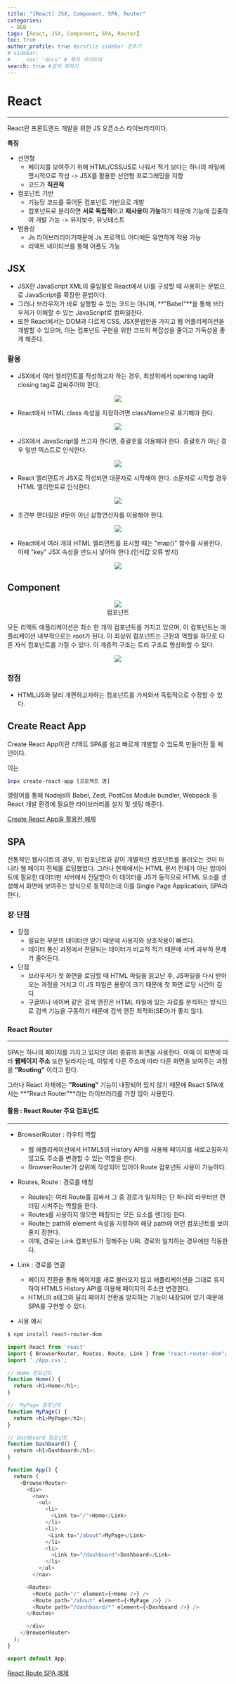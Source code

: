 ```yaml
---
title: "[React] JSX, Component, SPA, Router"
categories:
 - BEB
tags: [React, JSX, Component, SPA, Router] 
toc: true
author_profile: true #profile sidebar 감추기
# sidebar:
#     nav: "docs" # 목차 사이드바
search: true #검색 피하기
---
```


# React

-----------------------

React란 프론트엔드 개발을 위한 JS 오픈소스 라이브러리이다.

**특징**

- 선언형
  - 페이지를 보여주기 위해 HTML/CSS/JS로 나워서 적기 보다는 하나의 파일에 명시적으로 작성 -> JSX를 활용한 선언형 프로그래밍을 지향
  - 코드가 **직관적**
- 컴포넌트 기반
  - 기능당 코드를 묶어둔 컴포넌트 기반으로 개발
  - 컴포넌트로 분리하면 **서로 독립적**이고 **재사용이 가능**하기 때문에 기능에 집중하여 개발 가능 -> 유지보수, 유닛테스트
- 범용성
  - Js 라이브러리이기때문에 Js 프로젝트 어디에든 유연하게 적용 가능
  - 리엑트 네이티브를 통해 어플도 가능

## JSX


- JSX란 JavaScript XML의 줄임말로 React에서 UI를 구성할 때 사용하는 문법으로 JavaScript를 확장한 문법이다.
- 그러나 브라우저가 바로 실행할 수 있는 코드는 아니며, **"Babel"**을 통해 브라우저가 이해할 수 있는 JavaScript로 컴파일한다.
- 또한 React에서는 DOM과 다르게 CSS, JSX문법만을 가지고 웹 어플리케이션을 개발할 수 있으며, 이는 컴포넌트 구현을 위한 코드의 복잡성을 줄이고 가독성을 좋게 해준다.



### 활용

- JSX에서 여러 엘리먼트를 작성하고자 하는 경우, 최상위에서 opening tag와 closing tag로 감싸주어야 한다.

<div style="text-align: center">
  <img src="../../images/2022-07-20-react1/스크린샷 2022-07-19 오후 2.57.12.png">
</div>

- React에서 HTML class 속성을 지정하려면 className으로 표기해야 한다.

<div style="text-align: center">
  <img src="../../images/2022-07-20-react1/스크린샷 2022-07-19 오후 2.57.12-8210383.png">
</div>

- JSX에서 JavaScript를 쓰고자 한다면, 중괄호를 이용해야 한다. 중괄호가 아닌 경우 일반 텍스트로 인식한다.

<div style="text-align: center">
  <img src="../../images/2022-07-20-react1/react1.png">
</div>

- React 엘리먼트가 JSX로 작성되면 대문자로 시작해야 한다. 소문자로 시작할 경우 HTML 엘리먼트로 인식한다.

<div style="text-align: center">
  <img src="../../images/2022-07-20-react1/스크린샷 2022-07-19 오후 3.03.29.png">
</div>

- 조건부 랜더링은 if문이 아닌 삼항연산자를 이용해야 한다.

<div style="text-align: center">
  <img src="../../images/2022-07-20-react1/스크린샷 2022-07-19 오후 3.11.26.png">
</div>

- React에서 여러 개의 HTML 엘리먼트를 표시할 때는 "map()" 함수를 사용한다. 이때 "key" JSX 속성을 반드시 넣어야 한다.(인식값 오류 방지)

<div style="text-align: center">
  <img src="../../images/2022-07-20-react1/스크린샷 2022-07-19 오후 3.14.52.png">
</div>



## Component

<div style="text-align: center">
  <img src="../../images/2022-07-20-react1/스크린샷 2022-07-19 오후 3.26.40.png">
</div>

<center>컴포넌트</center>

모든 리액트 애플리케이션은 최소 한 개의 컴포넌트를 가지고 있으며, 이 컴포넌트는 애플리케이션 내부적으로는 root가 된다. 이 최상위 컴포넌트는 근원의 역할을 하므로 다른 자식 컴포넌트를 가질 수 있다. 이 계층적 구조는 트리 구조로 형상화할 수 있다.

<div style="text-align: center">
  <img src="../../images/2022-07-20-react1/스크린샷 2022-07-19 오후 3.30.21-8212275.png">
</div>

### 장점

- HTML/JS와 달리 개편하고자하는 컴포넌트를 가져와서 독립적으로 수정할 수 있다.



## Create React App

Create React App이란 리액트 SPA를 쉽고 빠르게 개발할 수 있도록 만들어진 툴 체인이다.

이는 

```bash
$npx create-react-app [프로젝트 명]
```

명령어를 통해 Nodejs의 Babel, Zest, PostCss Module bundler, Webpack 등 React 개발 환경에 필요한 라이브러리를 설치 및 셋팅 해준다.

[Create React App을 활용한 예제](https://github.com/apfl99/im-sprint-react-twittler-intro)



## SPA

전통적인 웹사이트의 경우, 위 컴포넌트와 같이 개별적인 컴포넌트를 불러오는 것이 아니라 웹 페이지 전체를 로딩했었다. 그러나 현재에서는 HTML 문서 전체가 아닌 업데이트에 필요한 데이터만 서버에서 전달받아 이 데이터를 JS가 동적으로 HTML 요소를 생성해서 화면에 보여주는 방식으로 동작하는데 이를 Single Page Applicatioin, SPA라 한다.

### 장·단점

- 장점
  - 필요한 부분의 데이터만 받기 때문에 사용자와 상호작용이 빠르다.
  - 데이터 통신 과정에서 전달되는 데이터가 비교적 적기 때문에 서버 과부하 문제가 줄어든다.
- 단점
  - 브라우저가 첫 화면을 로딩할 때 HTML 파일을 읽고난 후, JS파일을 다시 받아오는 과정을 거치고 이 JS 파일은 용량이 크기 때문에 첫 화면 로딩 시간이 길다.
  - 구글이나 네이버 같은 검색 엔진은 HTML 파일에 있는 자료를 분석하는 방식으로 검색 기능을 구동하기 때문에 검색 엔진 최적화(SEO)가 좋지 않다.



### React Router

----------------------

SPA는 하나의 페이지를 가지고 있지만 여러 종류의 화면을 사용한다. 이때 이 화면에 따라 **웹페이지 주소** 또한 달라지는데, 이렇게 다른 주소에 따라 다른 화면을 보여주는 과정을 **"Routing"** 이라고 한다.

그러나 React 자체에는 **"Routing"** 기능이 내장되어 있지 않기 때문에 React SPA에서는 **"React Router"**라는 라이브러리를 가장 많이 사용한다.

#### 활용 : React Router 주요 컴포넌트

---------------------------

- BrowserRouter : 라우터 역할
  - 웹 애플리케이션에서 HTML5의 History API를 사용해 페이지를 새로고침하지 않고도 주소를 변경할 수 있는 역할을 한다.
  - BrowserRouter가 상위에 작성되어 있어야 Route 컴포넌트 사용이 가능하다.

- Routes, Route : 경로를 매칭
  - Routes는 여러 Route를 감싸서 그 중 경로가 일치하는 단 하나의 라우터만 랜더링 시켜주는 역할을 한다.
  - Routes를 사용하지 않으면 매칭되는 모든 요소를 랜더링 한다.
  - Route는 path와 element 속성을 지정하여 해당 path에 어떤 컴포넌트를 보여줄지 정한다.
  - 이때, 경로는 Link 컴포넌트가 정해주는 URL 경로와 일치하는 경우에만 작동한다.
- Link : 경로를 연결
  - 페이지 전환을 통해 페이지를 새로 불러오지 않고 애플리케이션을 그대로 유지하여 HTML5 History API를 이용해 페이지의 주소만 변경한다.
  - HTML의 a태그와 달리 페이지 전환을 방지하는 기능이 내장되어 있기 때문에 SPA를 구현할 수 있다.
- 사용 예시

```bash
$ npm install react-router-dom
```

```js
import React from 'react'
import { BrowserRouter, Routes, Route, Link } from "react-router-dom";
import './App.css';

// Home 컴포넌트
function Home() {
  return <h1>Home</h1>;
}

//  MyPage 컴포넌트
function MyPage() {
  return <h1>MyPage</h1>;
}

// Dashboard 컴포넌트
function Dashboard() {
  return <h1>Dashboard</h1>;
}

function App() {
  return (
    <BrowserRouter>
      <div>
        <nav>
          <ul>
            <li>
              <Link to="/">Home</Link>
            </li>
            <li>
             <Link to="/about">MyPage</Link>
            </li>
            <li>
              <Link to="/dashboard">Dashboard</Link>
            </li>
          </ul>
        </nav>

      <Routes>
        <Route path="/" element={<Home />} />
        <Route path="/about" element={<MyPage />} />
        <Route path="/dashboard/*" element={<Dashboard />} />
      </Routes>

      </div>
    </BrowserRouter>
  );
}

export default App;
```

[React Route SPA 예제](https://github.com/apfl99/im-sprint-react-twittler-spa)



